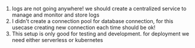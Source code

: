 1. logs are not going anywhere! we should create a centralized service to manage and monitor and store logs
2. I didn't create a connection pool for database connection, for this usecase creating new connection each time should be ok!
3. This setup is only good for testing and development. for deployment we need either serverless or kubernetes
